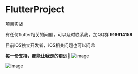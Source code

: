 # FlutterProject
项目实战

有任何flutter相关的问题，可以及时联系我，加QQ群 **916614159**



目前iOS独立开发者，iOS相关问题也可以问😝

**每一份支持，都能让我走的更远💪**
![image](https://user-gold-cdn.xitu.io/2020/4/12/1716e6b54edf183f?imageView2/0/w/1280/h/960/format/webp/ignore-error/1)


![image](https://user-gold-cdn.xitu.io/2020/4/12/1716e73cac3dc4a4?imageView2/0/w/1280/h/960/format/webp/ignore-error/1)



